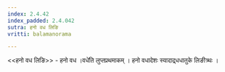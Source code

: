 ```yaml
---
index: 2.4.42
index_padded: 2.4.042
sutra: हनो वध लिङि
vritti: balamanorama

---
```

<<हनो वध लिङि>> - हनो वध ।वधे॑ति लुप्तप्रथमाकम् । हनो वधादेशः स्यादाद्र्धधातुके लिङीत्र्थः । 